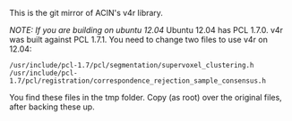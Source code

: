 This is the git mirror of ACIN's v4r library.

*NOTE: If you are building on ubuntu 12.04*
Ubuntu 12.04 has PCL 1.7.0. v4r was built against PCL 1.7.1. You need to change two files to use v4r on 12.04:
```
/usr/include/pcl-1.7/pcl/segmentation/supervoxel_clustering.h
/usr/include/pcl-1.7/pcl/registration/correspondence_rejection_sample_consensus.h
```
You find these files in the tmp folder. Copy (as root) over the original files, after backing these up.
